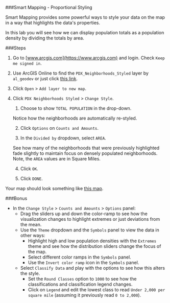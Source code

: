 ###Smart Mapping - Proportional Styling

Smart Mapping provides some powerful ways to style your data on the map in a way that highlights the data's properties.

In this lab you will see how we can display population totals as a population density by dividing the totals by area.

###Steps

1. Go to [www.arcgis.com](https://www.arcgis.com) and login. Check `Keep me signed in`.

2. Use ArcGIS Online to find the `PDX_Neighborhoods_Styled` layer by `al_geodev` or just click [this link](http://www.arcgis.com/home/item.html?id=a77a0ed75b0245dea165c31be5906edc).

3. Click `Open` > `Add layer to new map`.

4. Click `PDX Neighborhoods Styled` > `Change Style`.

    1. Choose to show `TOTAL POPULATION` in the drop-down. 

    Notice how the neighborhoods are automatically re-styled.
  
    2. Click `Options` on `Counts and Amounts`.
  
    3. In the `Divided by` dropdown, select `AREA`. 

    See how many of the neighborhoods that were previously highlighted fade slightly to maintain focus on densely populated neighborhoods. Note, the `AREA` values are in Square Miles.
  
    4. Click `OK`.
  
    5. Click `DONE`.

Your map should look something like [this map](http://www.arcgis.com/home/webmap/viewer.html?webmap=138d5976b3874ffa9ae56c3c2a32fcd4).

###Bonus

* In the `Change Style` > `Counts and Amounts` > `Options` panel:
  * Drag the sliders up and down the color-ramp to see how the visualization changes to highlight extremes or just deviations from the mean.
  * Use the `Theme` dropdown and the `Symbols` panel to view the data in other ways:
    * Highlight high and low population densities with the `Extremes` theme and see how the distribution sliders change the focus of the map.
    * Select different color ramps in the `Symbols` panel.
    * Use the `Invert color ramp` icon in the `Symbols` panel.
  * Select `Classify Data` and play with the options to see how this alters the style.
    * Set the `Round Classes` option to `1000` to see how the classifications and classification legend changes.
    * Click on `Legend` and edit the lowest class to read `Under 2,000 per square mile` (assuming it previously read `0 to 2,000`).